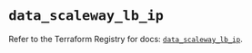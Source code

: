 # `data_scaleway_lb_ip`

Refer to the Terraform Registry for docs: [`data_scaleway_lb_ip`](https://registry.terraform.io/providers/scaleway/scaleway/2.42.1/docs/data-sources/lb_ip).
